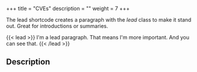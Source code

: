 +++
title = "CVEs"
description = ""
weight = 7
+++

The lead shortcode creates a paragraph with the *lead* class to make it stand out. Great for introductions or summaries.

{{< lead >}}
I'm a lead paragraph. That means I'm more important. And you can see that.
{{< /lead >}}

## Description